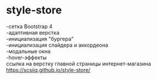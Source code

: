 # style-store
-сетка Bootstrap 4<br>
-адаптивная верстка<br>
-инициализация "бургера"<br>
-инициализация слайдера и аккордеона<br>
-модальные окна<br>
-hover-эффекты<br>
ссылка на верстку главной страницы интернет-магазина https://scsiiq.github.io/style-store/
